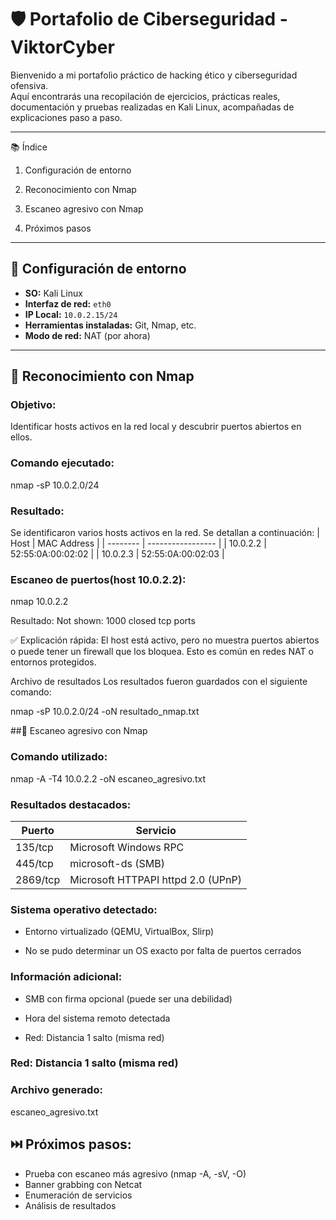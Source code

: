 # 🛡️ Portafolio de Ciberseguridad - ViktorCyber

Bienvenido a mi portafolio práctico de hacking ético y ciberseguridad ofensiva.  
Aquí encontrarás una recopilación de ejercicios, prácticas reales, documentación y pruebas realizadas en Kali Linux, acompañadas de explicaciones paso a paso.

---

📚 Índice
1. Configuración de entorno

2. Reconocimiento con Nmap

3. Escaneo agresivo con Nmap

4. Próximos pasos

---

## 🧰 Configuración de entorno

- **SO:** Kali Linux
- **Interfaz de red:** `eth0`
- **IP Local:** `10.0.2.15/24`
- **Herramientas instaladas:** Git, Nmap, etc.
- **Modo de red:** NAT (por ahora)

---

## 🔎 Reconocimiento con Nmap

### Objetivo:

Identificar hosts activos en la red local y descubrir puertos abiertos en ellos.

### Comando ejecutado:

nmap -sP 10.0.2.0/24


### Resultado:
Se identificaron varios hosts activos en la red. Se detallan a continuación:
| Host     | MAC Address       |
| -------- | ----------------- |
| 10.0.2.2 | 52:55:0A:00:02:02 |
| 10.0.2.3 | 52:55:0A:00:02:03 |


### Escaneo de puertos(host 10.0.2.2):
nmap 10.0.2.2


Resultado:
Not shown: 1000 closed tcp ports

✅ Explicación rápida:
El host está activo, pero no muestra puertos abiertos o puede tener un firewall que los bloquea. Esto es común en redes NAT o entornos protegidos.

Archivo de resultados
Los resultados fueron guardados con el siguiente comando:

nmap -sP 10.0.2.0/24 -oN resultado_nmap.txt



##🔎 Escaneo agresivo con Nmap

### Comando utilizado:
nmap -A -T4 10.0.2.2 -oN escaneo_agresivo.txt


### Resultados destacados:
| Puerto   | Servicio                           |
| -------- | ---------------------------------- |
| 135/tcp  | Microsoft Windows RPC              |
| 445/tcp  | microsoft-ds (SMB)                 |
| 2869/tcp | Microsoft HTTPAPI httpd 2.0 (UPnP) |

### Sistema operativo detectado:

- Entorno virtualizado (QEMU, VirtualBox, Slirp)

- No se pudo determinar un OS exacto por falta de puertos cerrados

### Información adicional:

- SMB con firma opcional (puede ser una debilidad)

- Hora del sistema remoto detectada

- Red: Distancia 1 salto (misma red)

### Red: Distancia 1 salto (misma red)

### Archivo generado:
escaneo_agresivo.txt

## ⏭️ Próximos pasos:
- Prueba con escaneo más agresivo (nmap -A, -sV, -O)
- Banner grabbing con Netcat
- Enumeración de servicios
- Análisis de resultados
